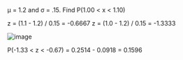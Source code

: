 μ = 1.2 and σ = .15. Find P(1.00 < x < 1.10)

z = (1.1 - 1.2) / 0.15 = -0.6667
z = (1.0 - 1.2) / 0.15 = -1.3333

![image](https://github.com/user-attachments/assets/43ff44b2-769c-49ea-a199-bc98c1727e4b)

P(-1.33 < z < -0.67) = 0.2514 - 0.0918 = 0.1596

